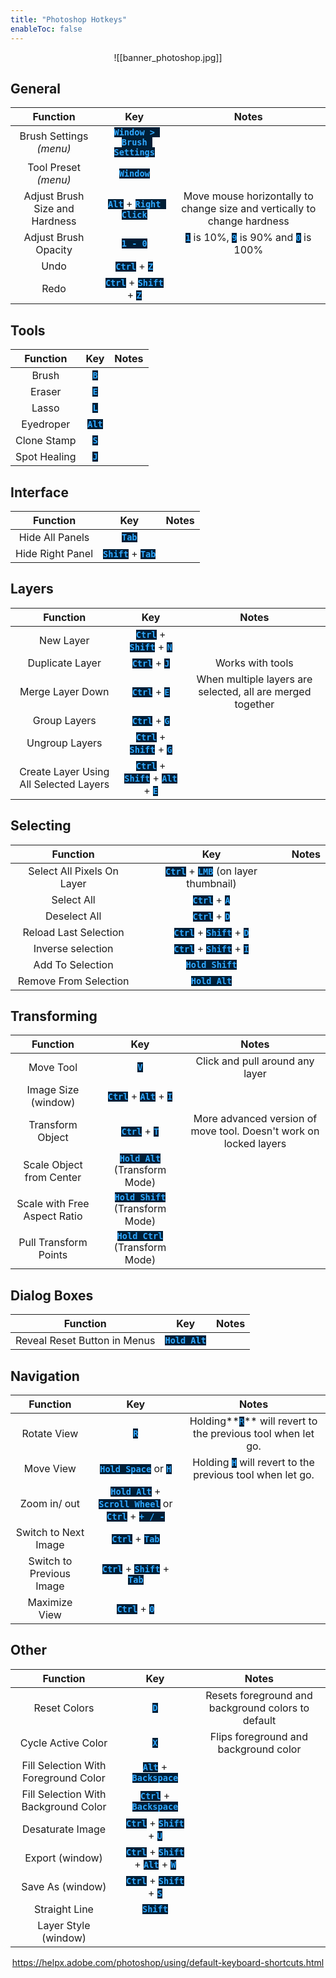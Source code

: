 ```yaml
---
title: "Photoshop Hotkeys"
enableToc: false
---
```

<style>
code { color: #30A8FF; background: #001E36; }
table { margin-left: auto; margin-right: auto; }
p {text-align: center;}
</style>
![[banner_photoshop.jpg]]

## General
|Function|Key|Notes
|:-:|:-:|:-:
|Brush Settings _(menu)_|**`Window > Brush Settings`**|
|Tool Preset _(menu)_|**`Window`**|
|Adjust Brush Size and Hardness|**`Alt`** + **`Right Click`**|Move mouse horizontally to change size and vertically to change hardness
|Adjust Brush Opacity|**`1 - 0`**|**`1`** is 10%, **`9`** is 90% and **`0`** is 100%
|Undo|**`Ctrl`** + **`Z`**|
|Redo|**`Ctrl`** + **`Shift`** + **`Z`**|

## Tools
|Function|Key|Notes
|:-:|:-:|:-:
|Brush|**`B`**|
|Eraser|**`E`**|
|Lasso|**`L`**|
|Eyedroper|**`Alt`**|
|Clone Stamp|**`S`**
|Spot Healing|**`J`**

## Interface
|Function|Key|Notes
|:-:|:-:|:-:
|Hide All Panels|**`Tab`**
|Hide Right Panel|**`Shift`** + **`Tab`**

## Layers
|Function|Key|Notes
|:-:|:-:|:-:
|New Layer|**`Ctrl`** + **`Shift`** + **`N`**|
|Duplicate Layer|**`Ctrl`** + **`J`**|Works with tools
|Merge Layer Down|**`Ctrl`** + **`E`**|When multiple layers are selected, all are merged together
|Group Layers|**`Ctrl`** + **`G`**|
|Ungroup Layers|**`Ctrl`** + **`Shift`** + **`G`**|
|Create Layer Using All Selected Layers|**`Ctrl`** + **`Shift`** + **`Alt`** + **`E`**|

## Selecting
|Function|Key|Notes
|:-:|:-:|:-:
|Select All Pixels On Layer| **`Ctrl`** + **`LMB`** (on layer thumbnail)|
|Select All| **`Ctrl`** + **`A`**|
|Deselect All| **`Ctrl`** + **`D`**|
|Reload Last Selection| **`Ctrl`** + **`Shift`** + **`D`**|
|Inverse selection| **`Ctrl`** + **`Shift`** + **`I`**|
|Add To Selection| **`Hold Shift`**|
|Remove From Selection| **`Hold Alt`**|

## Transforming
|Function|Key|Notes
|:-:|:-:|:-:
|Move Tool| **`V`**|Click and pull around any layer
|Image Size (window)| **`Ctrl`** + **`Alt`** + **`I`**|
|Transform Object| **`Ctrl`** + **`T`**|More advanced version of move tool. Doesn't work on locked layers
|Scale Object from Center|**`Hold Alt`** (Transform Mode)|
|Scale with Free Aspect Ratio|**`Hold Shift`** (Transform Mode)|
|Pull Transform Points|**`Hold Ctrl`** (Transform Mode)|

## Dialog Boxes
|Function|Key|Notes
|:-:|:-:|:-:
|Reveal Reset Button in Menus| **`Hold Alt`**|

## Navigation
|Function|Key|Notes
|:-:|:-:|:-:
|Rotate View|**`R`**|Holding**`R`** will revert to the previous tool when let go.
|Move View|**`Hold Space`** or **`H`**|Holding **`H`** will revert to the previous tool when let go.
|Zoom in/ out|**`Hold Alt`** + **`Scroll Wheel`** or **`Ctrl`** + **`+ / -`**|
|Switch to Next Image| **`Ctrl`** + **`Tab`**|
|Switch to Previous Image| **`Ctrl`** + **`Shift`** + **`Tab`**|
|Maximize View|**`Ctrl`** + **`0`**|


## Other
|Function|Key|Notes
|:-:|:-:|:-:
|Reset Colors|**`D`**|Resets foreground and background colors to default
|Cycle Active Color|**`X`**|Flips foreground and background color
|Fill Selection With Foreground Color|**`Alt`** + **`Backspace`**|
|Fill Selection With Background Color|**`Ctrl`** + **`Backspace`**|
|Desaturate Image|**`Ctrl`** + **`Shift`** + **`U`**|
|Export (window)|**`Ctrl`** + **`Shift`** + **`Alt`** + **`W`**|
|Save As (window)|**`Ctrl`** + **`Shift`** + **`S`**|
|Straight Line|**`Shift`**|
|Layer Style (window)|

https://helpx.adobe.com/photoshop/using/default-keyboard-shortcuts.html